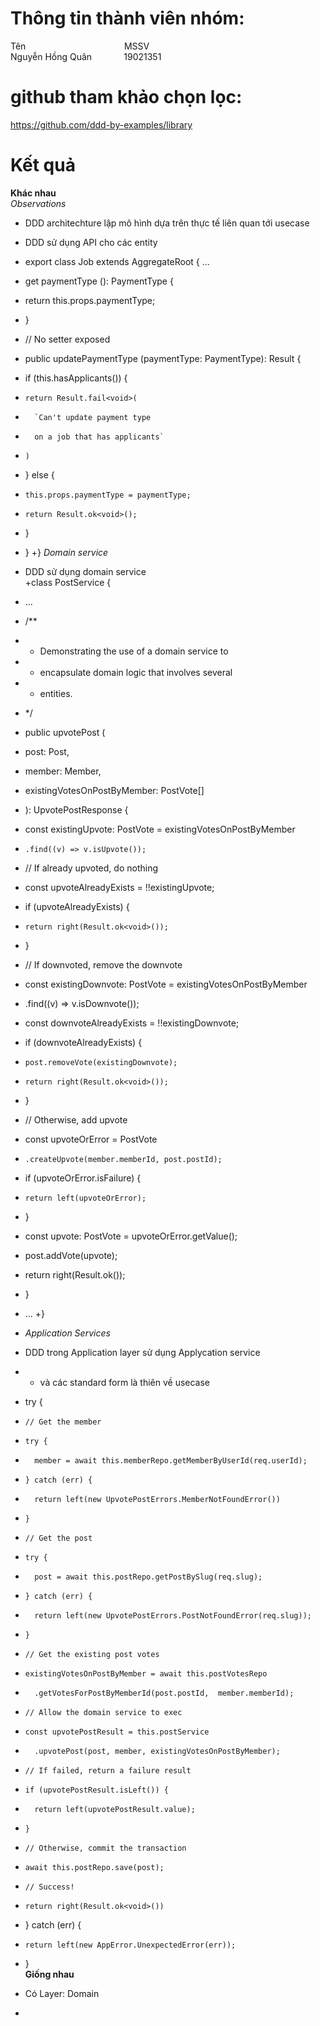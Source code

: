 # Thông tin thành viên nhóm:</br>
Tên &nbsp; &nbsp; &nbsp; &nbsp;&nbsp; &nbsp; &nbsp; &nbsp; &nbsp; &nbsp; &nbsp; &nbsp; &nbsp; &nbsp; &nbsp; &nbsp; &nbsp; &nbsp; &nbsp; &nbsp; MSSV </br>
Nguyễn Hồng Quân &nbsp; &nbsp; &nbsp; &nbsp; &nbsp; &nbsp; 19021351 </br>

# github tham khảo chọn lọc: </br>
https://github.com/ddd-by-examples/library </br>

# Kết quả <br/>

**Khác nhau** <br/>
*Observations*
+ DDD architechture lập mô hình dựa trên thực tế liên quan tới usecase
+ DDD sử dụng API cho các entity <br/>
+ export class Job extends AggregateRoot<JobProps> {
  ...
+ get paymentType (): PaymentType {
+   return this.props.paymentType;
+ }

+ // No setter exposed

+ public updatePaymentType (paymentType: PaymentType): Result<void> {
+   if (this.hasApplicants()) {
+     return Result.fail<void>(
+       `Can't update payment type 
+       on a job that has applicants`
+     )
+   } else {
+     this.props.paymentType = paymentType;
+     return Result.ok<void>();
+   }
+ }
+}
*Domain service*
+ DDD sử dụng domain service <br/>
+class PostService {

+ ...

+  /**
+  * Demonstrating the use of a domain service to
+  * encapsulate domain logic that involves several
+  * entities.
+  */

+ public upvotePost (
+   post: Post, 
+   member: Member, 
+   existingVotesOnPostByMember: PostVote[]
+ ): UpvotePostResponse {

+   const existingUpvote: PostVote = existingVotesOnPostByMember
+     .find((v) => v.isUpvote());

+   // If already upvoted, do nothing
+   const upvoteAlreadyExists = !!existingUpvote;

+   if (upvoteAlreadyExists) {
+     return right(Result.ok<void>());
+   } 

+   // If downvoted, remove the downvote
+   const existingDownvote: PostVote = existingVotesOnPostByMember
+   .find((v) => v.isDownvote());

+   const downvoteAlreadyExists = !!existingDownvote;

+   if (downvoteAlreadyExists) {
+     post.removeVote(existingDownvote);
+     return right(Result.ok<void>());
+   }

+   // Otherwise, add upvote
+   const upvoteOrError = PostVote
+     .createUpvote(member.memberId, post.postId);

+   if (upvoteOrError.isFailure) {
+     return left(upvoteOrError);
+   }

+   const upvote: PostVote = upvoteOrError.getValue();
+   post.addVote(upvote);

+   return right(Result.ok<void>());
+ }
+ ...
+}
+ *Application Services*
+ DDD trong Application layer sử dụng Applycation service
+ - và các standard form là thiên về usecase
+ try {
      
+     // Get the member
+     try {
+       member = await this.memberRepo.getMemberByUserId(req.userId);
+     } catch (err) {
+       return left(new UpvotePostErrors.MemberNotFoundError())
+     }

+     // Get the post
+     try {
+       post = await this.postRepo.getPostBySlug(req.slug);
+     } catch (err) {
+       return left(new UpvotePostErrors.PostNotFoundError(req.slug));
+     }

+     // Get the existing post votes
+     existingVotesOnPostByMember = await this.postVotesRepo
+       .getVotesForPostByMemberId(post.postId,  member.memberId);

+     // Allow the domain service to exec
+     const upvotePostResult = this.postService
+       .upvotePost(post, member, existingVotesOnPostByMember);

+     // If failed, return a failure result
+     if (upvotePostResult.isLeft()) {
+       return left(upvotePostResult.value);
+     }

+     // Otherwise, commit the transaction
+     await this.postRepo.save(post);

+     // Success!
+     return right(Result.ok<void>())

+   } catch (err) {
+     return left(new AppError.UnexpectedError(err));
+   } <br/>
**Giống nhau** <br/>
+ Có Layer: Domain
+ 
